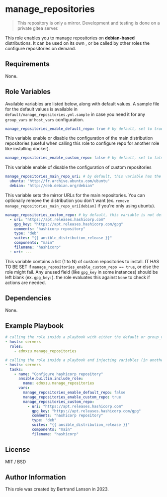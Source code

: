 manage_repositories
=========
> This repository is only a mirror. Development and testing is done on a private gitea server.

This role enables you to manage repositories on **debian-based** distributions. It can be used on its own , or be called by other roles the configure repositories on demand.

Requirements
------------

None.

Role Variables
--------------
Available variables are listed below, along with default values. A sample file for the default values is available in `default/manage_repositories.yml.sample` in case you need it for any `group_vars` or `host_vars` configuration.

```yaml
manage_repositories_enable_default_repo: true # by default, set to true
```
This variable enable or disable the configuration of the main distribution repositories (useful when calling this role to configure repo for another role like installing docker).

```yaml
manage_repositories_enable_custom_repo: false # by default, set to false
```
This variable enable of disable the configuration of custom repositories

```yaml
manage_repositories_main_repo_uri: # by default, this variable has the following values
  ubuntu: "http://fr.archive.ubuntu.com/ubuntu"
  debian: "http://deb.debian.org/debian"
```
This variable sets the mirror URLs for the main repositories. You can optionally remove the distribution you don't want (ex. `remove manage_repositories_main_repo_uri[debian]` if you're only using ubuntu).

```yaml
manage_repositories_custom_repo: # by default, this variable is not defined
  - uri: "https://apt.releases.hashicorp.com"
    gpg_key: "https://apt.releases.hashicorp.com/gpg"
    comments: "hashicorp repository"
    type: "deb"
    suites: "{{ ansible_distribution_release }}"
    components: "main"
    filename: "hashicorp"
  - uri: ...
```
This variable contains a list (1 to N) of custom repositories to install. IT HAS  TO BE SET if `manage_repositories_enable_custom_repo == true`, or else the role might fail. Any unused field (like `gpg_key` in some instances) should be left blank (ex. `gpg_key:`). the role evaluates this against `None` to check if actions are needed.

Dependencies
------------

None.

Example Playbook
----------------

```yaml
# calling the role inside a playbook with either the default or group_vars/host_vars
- hosts: servers
  roles:
    - ednxzu.manage_repositories
```

```yaml
# calling the role inside a playbook and injecting variables (in another role for example)
- hosts: servers
  tasks:
    - name: "Configure hashicorp repository"
      ansible.builtin.include_role:
        name: ednxzu.manage_repositories
      vars:
        manage_repositories_enable_default_repo: false
        manage_repositories_enable_custom_repo: true
        manage_repositories_custom_repo:
          - uri: "https://apt.releases.hashicorp.com"
            gpg_key: "https://apt.releases.hashicorp.com/gpg"
            comments: "hashicorp repository"
            type: "deb"
            suites: "{{ ansible_distribution_release }}"
            components: "main"
            filename: "hashicorp"
```

License
-------

MIT / BSD

Author Information
------------------

This role was created by Bertrand Lanson in 2023.
